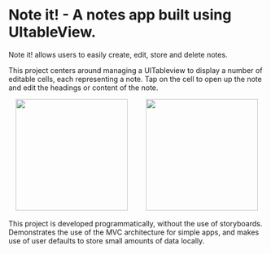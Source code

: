 

# Note it! - A notes app built using UItableView.
Note it! allows users to easily create, edit, store and delete notes. 

This project centers around managing a UITableview to display a number of editable cells, each representing a note. Tap on the cell to open up the note and edit the headings or content of the note.

<p align="center">
<img src="https://github.com/jack-a-smith/iOS_add_remove_tableView_cells/blob/master/readme_images/add_note.PNG" width="220"> &emsp;&emsp; <img src="https://github.com/jack-a-smith/iOS_add_remove_tableView_cells/blob/master/readme_images/note.PNG" width="220">
</p>

This project is developed programmatically, without the use of storyboards. Demonstrates the use of the MVC architecture for simple apps, and makes use of user defaults to store small amounts of data locally.
